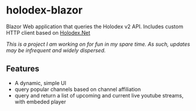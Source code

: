 # holodex-blazor
Blazor Web application that queries the Holodex v2 API.
Includes custom HTTP client based on [Holodex.Net](https://github.com/EBro912/Holodex.NET/tree/main)

*This is a project I am working on for fun in my spare time. As such, updates may be infrequent and widely dispersed.*

## Features
- A dynamic, simple UI
- query popular channels based on channel affiliation
- query and return a list of upcoming and current live youtube streams, with embeded player